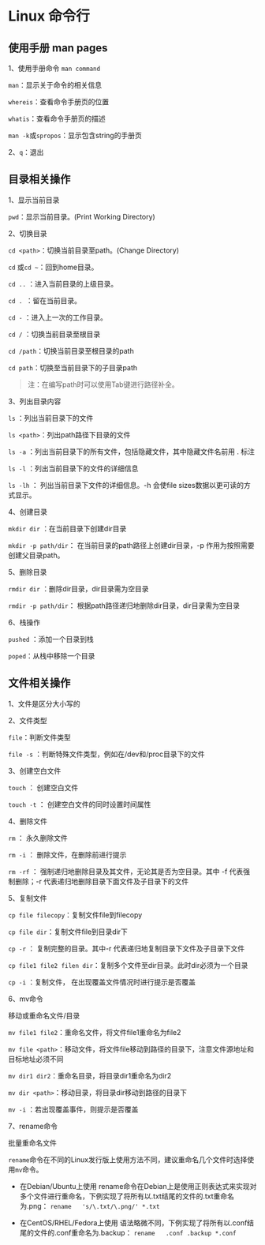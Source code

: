 # Linux 命令行

## 使用手册 man pages

1、使用手册命令 `man command`

`man`：显示关于命令的相关信息

`whereis`：查看命令手册页的位置

`whatis`：查看命令手册页的描述

`man -k`或`spropos`：显示包含string的手册页



2、`q`：退出



## 目录相关操作

1、显示当前目录

`pwd`：显示当前目录。(Print Working Directory)



2、切换目录

`cd <path>`：切换当前目录至path。(Change Directory)

`cd` 或`cd ~`：回到home目录。

`cd ..` ：进入当前目录的上级目录。

`cd . `：留在当前目录。

`cd -` ：进入上一次的工作目录。

`cd /` ：切换当前目录至根目录

`cd /path`：切换当前目录至根目录的path

`cd path`：切换至当前目录下的子目录path

> 注：在编写path时可以使用Tab键进行路径补全。

 

3、列出目录内容

`ls` ：列出当前目录下的文件

`ls <path>`：列出path路径下目录的文件

`ls -a` ：列出当前目录下的所有文件，包括隐藏文件，其中隐藏文件名前用 . 标注

`ls -l` ：列出当前目录下的文件的详细信息

`ls -lh` ： 列出当前目录下文件的详细信息。-h 会使file sizes数据以更可读的方式显示。

 

 4、创建目录

`mkdir dir` ：在当前目录下创建dir目录

`mkdir -p path/dir`： 在当前目录的path路径上创建dir目录，-p 作用为按照需要创建父目录path。



5、删除目录

`rmdir dir` ：删除dir目录，dir目录需为空目录

`rmdir -p path/dir`： 根据path路径递归地删除dir目录，dir目录需为空目录

 

6、栈操作

`pushed` ：添加一个目录到栈

`poped`：从栈中移除一个目录



## 文件相关操作

1、文件是区分大小写的

 

2、文件类型

`file`：判断文件类型

`file -s` ：判断特殊文件类型，例如在/dev和/proc目录下的文件

 

 3、创建空白文件

`touch` ： 创建空白文件

`touch -t` ： 创建空白文件的同时设置时间属性

 

4、删除文件

`rm` ： 永久删除文件

`rm -i` ： 删除文件，在删除前进行提示

`rm -rf` ： 强制递归地删除目录及其文件，无论其是否为空目录。其中 -f 代表强制删除；-r 代表递归地删除目录下面文件及子目录下的文件

 

 5、复制文件

`cp file filecopy`：复制文件file到filecopy 

`cp file dir`：复制文件file到目录dir下

`cp -r` ： 复制完整的目录。其中-r 代表递归地复制目录下文件及子目录下文件

`cp file1 file2 filen dir`：复制多个文件至dir目录。此时dir必须为一个目录

`cp -i` ：复制文件， 在出现覆盖文件情况时进行提示是否覆盖

 

 6、mv命令

移动或重命名文件/目录

`mv file1 file2`：重命名文件，将文件file1重命名为file2

`mv file <path>`：移动文件，将文件file移动到<path>路径的目录下，注意文件源地址和目标地址必须不同

`mv dir1 dir2`：重命名目录，将目录dir1重命名为dir2

`mv dir <path>`：移动目录，将目录dir移动到<path>路径的目录下

`mv -i` ：若出现覆盖事件，则提示是否覆盖

 

 7、rename命令

批量重命名文件

`rename`命令在不同的Linux发行版上使用方法不同，建议重命名几个文件时选择使用`mv`命令。

- 在Debian/Ubuntu上使用
  rename命令在Debian上是使用正则表达式来实现对多个文件进行重命名，下例实现了将所有以.txt结尾的文件的.txt重命名为.png： `rename   's/\.txt/\.png/' *.txt`   

- 在CentOS/RHEL/Fedora上使用
  语法略微不同，下例实现了将所有以.conf结尾的文件的.conf重命名为.backup： `rename   .conf .backup *.conf`   

 